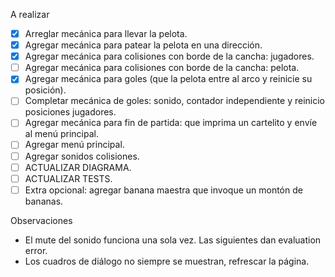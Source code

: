 A realizar
- [X] Arreglar mecánica para llevar la pelota.
- [X] Agregar mecánica para patear la pelota en una dirección.
- [X] Agregar mecánica para colisiones con borde de la cancha: jugadores.
- [ ] Agregar mecánica para colisiones con borde de la cancha: pelota.
- [X] Agregar mecánica para goles (que la pelota entre al arco y reinicie su posición).
- [ ] Completar mecánica de goles: sonido, contador independiente y reinicio posiciones jugadores.
- [ ] Agregar mecánica para fin de partida: que imprima un cartelito y envíe al menú principal.
- [ ] Agregar menú principal.
- [ ] Agregar sonidos colisiones.
- [ ] ACTUALIZAR DIAGRAMA.
- [ ] ACTUALIZAR TESTS.
- [ ] Extra opcional: agregar banana maestra que invoque un montón de bananas.

Observaciones
- El mute del sonido funciona una sola vez. Las siguientes dan evaluation error.
- Los cuadros de diálogo no siempre se muestran, refrescar la página.

